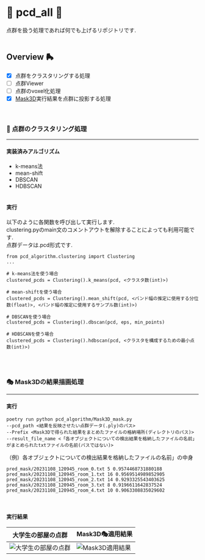 # 🌈 pcd_all 🌈
点群を扱う処理であれば何でも上げるリポジトリです.
<br><br>


## Overview 🛼
- [x] 点群をクラスタリングする処理
- [ ] 点群Viewer
- [ ] 点群のvoxel化処理
- [x] [Mask3D](https://github.com/cvg/Mask3D)実行結果を点群に投影する処理
<br><br><br>

### 🎨 点群のクラスタリング処理
---
#### 実装済みアルゴリズム
- k-means法
- mean-shift
- DBSCAN
- HDBSCAN
<br><br>

#### 実行
以下のように各関数を呼び出して実行します.<br>
clustering.pyのmain文のコメントアウトを解除することによっても利用可能です.<br>
点群データは.pcd形式です.
```
from pcd_algorithm.clustering import Clustering
...

# k-means法を使う場合
clustered_pcds = Clustering().k_means(pcd, <クラスタ数(int)>)

# mean-shiftを使う場合
clustered_pcds = Clustering().mean_shift(pcd, <バンド幅の推定に使用する分位数(float)>, <バンド幅の推定に使用するサンプル数(int)>)

# DBSCANを使う場合
clustered_pcds = Clustering().dbscan(pcd, eps, min_points)

# HDBSCANを使う場合
clustered_pcds = Clustering().hdbscan(pcd, <クラスタを構成するための最小点数(int)>)
```
<br><br>


### 🎭 Mask3Dの結果描画処理
---
#### 実行
```
poetry run python pcd_algorithm/Mask3D_mask.py 
--pcd_path <結果を反映させたい点群データ(.ply)のパス> 
--Prefix <Mask3Dで得られた結果をまとめたファイルの格納場所(ディレクトリのパス)> 
--result_file_name <「各オブジェクトについての検出結果を格納したファイルの名前」がまとめられたtxtファイルの名前(パスではない)>
```
（例）各オブジェクトについての検出結果を格納したファイルの名前」の中身
```
pred_mask/20231108_120945_room_0.txt 5 0.9574468731880188
pred_mask/20231108_120945_room_1.txt 16 0.9569514989852905
pred_mask/20231108_120945_room_2.txt 14 0.9293325543403625
pred_mask/20231108_120945_room_3.txt 8 0.9196611642837524
pred_mask/20231108_120945_room_4.txt 10 0.9063308835029602
```
<br>

#### 実行結果
|大学生の部屋の点群|Mask3D🎭適用結果|
|---|---|
|![大学生の部屋の点群](https://github.com/sakamo1112/pcd-all/assets/125291665/6363f1ce-6ec1-4607-8771-d17f7535bbb7)|![Mask3D適用結果](https://github.com/sakamo1112/pcd-all/assets/125291665/0f43c9bb-1cf3-4ac2-b4b6-5b018eb951f4)|


